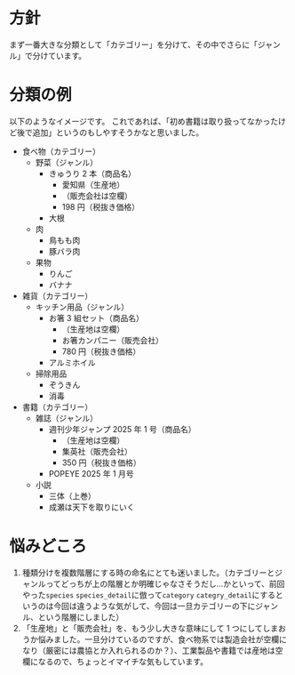 # 方針

まず一番大きな分類として「カテゴリー」を分けて、その中でさらに「ジャンル」で分けています。

# 分類の例

以下のようなイメージです。
これであれば、「初め書籍は取り扱ってなかったけど後で追加」というのもしやすそうかなと思いました。

- 食べ物（カテゴリー）
  - 野菜（ジャンル）
    - きゅうり 2 本（商品名）
      - 愛知県（生産地）
      - （販売会社は空欄）
      - 198 円（税抜き価格）
    - 大根
  - 肉
    - 鳥もも肉
    - 豚バラ肉
  - 果物
    - りんご
    - バナナ
- 雑貨（カテゴリー）
  - キッチン用品（ジャンル）
    - お箸 3 組セット（商品名）
      - （生産地は空欄）
      - お箸カンパニー（販売会社）
      - 780 円（税抜き価格）
    - アルミホイル
  - 掃除用品
    - ぞうきん
    - 消毒
- 書籍（カテゴリー）
  - 雑誌（ジャンル）
    - 週刊少年ジャンプ 2025 年 1 号（商品名）
      - （生産地は空欄）
      - 集英社（販売会社）
      - 350 円（税抜き価格）
    - POPEYE 2025 年 1 月号
  - 小説
    - 三体（上巻）
    - 成瀬は天下を取りにいく

# 悩みどころ

1. 種類分けを複数階層にする時の命名にとても迷いました。（カテゴリーとジャンルってどっちが上の階層とか明確じゃなさそうだし…かといって、前回やった`species` `species_detail`に倣って`category` `categry_detail`にするというのは今回は違うような気がして、今回は一旦カテゴリーの下にジャンル、という階層にしました）
2. 「生産地」と「販売会社」を、もう少し大きな意味にして 1 つにしてしまおうか悩みました。一旦分けているのですが、食べ物系では製造会社が空欄になり（厳密には農協とか入れられるのか？）、工業製品や書籍では産地は空欄になるので、ちょっとイマイチな気もしています。
